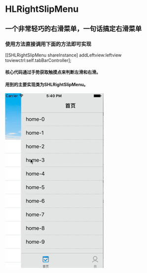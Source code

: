 # HLRightSlipMenu
## 一个非常轻巧的右滑菜单，一句话搞定右滑菜单
### 使用方法直接调用下面的方法即可实现   
[[SHLRightSlipMenu shareInstance] addLeftview:leftview toviewctrl:self.tabBarController];
#### 核心代码通过手势获取触摸点来判断左滑和右滑。
#### 用到的主要实现类为SHLRightSlipMenu。
![image](https://github.com/hellen2015/HLRightSlipMenu/blob/master/2017-04-07%2017_44_08.gif)
